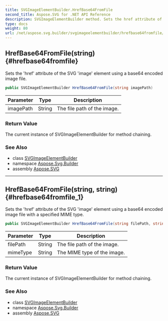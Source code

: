 ```yaml
---
title: SVGImageElementBuilder.HrefBase64FromFile
second_title: Aspose.SVG for .NET API Reference
description: SVGImageElementBuilder method. Sets the href attribute of the SVG image element using a base64 encoded image file
type: docs
weight: 80
url: /net/aspose.svg.builder/svgimageelementbuilder/hrefbase64fromfile/
---
```

## HrefBase64FromFile(string) {#hrefbase64fromfile}

Sets the 'href' attribute of the SVG 'image' element using a base64 encoded image file.

```csharp
public SVGImageElementBuilder HrefBase64FromFile(string imagePath)
```

| Parameter | Type | Description |
| --- | --- | --- |
| imagePath | String | The file path of the image. |

### Return Value

The current instance of SVGImageElementBuilder for method chaining.

### See Also

* class [SVGImageElementBuilder](../)
* namespace [Aspose.Svg.Builder](../../../aspose.svg.builder/)
* assembly [Aspose.SVG](../../../)

---

## HrefBase64FromFile(string, string) {#hrefbase64fromfile_1}

Sets the 'href' attribute of the SVG 'image' element using a base64 encoded image file with a specified MIME type.

```csharp
public SVGImageElementBuilder HrefBase64FromFile(string filePath, string mimeType)
```

| Parameter | Type | Description |
| --- | --- | --- |
| filePath | String | The file path of the image. |
| mimeType | String | The MIME type of the image. |

### Return Value

The current instance of SVGImageElementBuilder for method chaining.

### See Also

* class [SVGImageElementBuilder](../)
* namespace [Aspose.Svg.Builder](../../../aspose.svg.builder/)
* assembly [Aspose.SVG](../../../)
